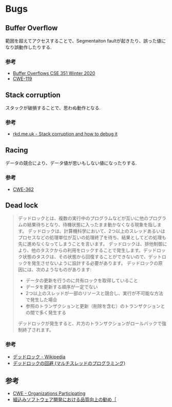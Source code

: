 # Bugs

## Buffer Overflow

範囲を超えてアクセスすることで、Segmentaiton faultが起きたり、誤った値になり誤動作したりする.

### 参考

- [Buffer Overflows CSE 351 Winter 2020](https://courses.cs.washington.edu/courses/cse351/20sp/lectures/15/CSE351-L15-buffoverflow_20sp.pdf)
- [CWE-119](https://jvndb.jvn.jp/ja/cwe/CWE-119.html)

## Stack corruption

スタックが破損することで、思わぬ動作となる.

### 参考

- [rkd.me.uk - Stack corruption and how to debug it](https://rkd.me.uk/posts/2020-04-11-stack-corruption-and-how-to-debug-it.html)

## Racing

データの競合により、データ値が思いもしない値になったりする.

### 参考

- [CWE-362](https://jvndb.jvn.jp/ja/cwe/CWE-362.html)

## Dead lock

> デッドロックとは、複数の実行中のプログラムなどが互いに他のプログラムの結果待ちとなり、待機状態に入ったまま動かなくなる現象を指します。
> デッドロックは、計算機科学において、2つ以上のスレッドあるいはプロセスなどの処理単位が互いの処理終了を待ち、結果としてどの処理も先に進めなくなってしまうことを言います。
> デッドロックは、排他制御により、他のタスクからの利用をロックすることで発生します。デッドロック状態のタスクは、その状態から回復することができないので、デットロックを発生させないように設計する必要があります。
> デッドロックの原因には、次のようなものがあります:
> - データの更新を行うのに共有ロックを取得していること
> - データを更新する順序が一定でない
> - 2つ以上のスレッドが一部のリソースと競合し、実行が不可能な方法で発生した場合
> - 参照のトランザクションと更新（削除を含む）のトランザクションとの間で多く発生する
> 
> デッドロックが発生すると、片方のトランザクションがロールバックで強制終了されます。

### 参考

- [デッドロック - Wikipedia](https://ja.wikipedia.org/wiki/%E3%83%87%E3%83%83%E3%83%89%E3%83%AD%E3%83%83%E3%82%AF)
- [デッドロックの回避 (マルチスレッドのプログラミング)](https://docs.oracle.com/cd/E19455-01/806-2732/6jbu8v6qe/index.html)

## 参考

- [CWE - Organizations Participating](https://cwe.mitre.org/compatible/organizations.html#Information-Technology%20Promotion%20Agency%20(IPA),%20Japan)
- [組込みソフトウェア開発における品質向上の勧め［](https://www.ipa.go.jp/archive/publish/qv6pgp00000010b6-att/000027629.pdf)
